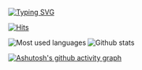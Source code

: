 [![Typing SVG](https://readme-typing-svg.herokuapp.com?font=Kanit&color=%23421A8A&size=35&duration=6000&center=true&vCenter=true&width=500&height=70&lines=Hi+there%2C+I'm+Hyunjung)](https://git.io/typing-svg)

[![Hits](https://hits.seeyoufarm.com/api/count/incr/badge.svg?url=https%3A%2F%2Fgithub.com%2Fgjbae1212%2Fhit-counter)](https://hits.seeyoufarm.com)

<p><img align="left" src="https://github-readme-stats.vercel.app/api/top-langs?username=hyunjungkim1120&show_icons=true&locale=en&layout=compact&langs_count=6" alt="Most used languages" />
<img align="center" src="https://github-readme-stats.vercel.app/api?username=hyunjungkim1120&show_icons=true&locale=en&hide=contribs,prs" alt="Github stats"  /></p>

[![Ashutosh's github activity graph](https://activity-graph.herokuapp.com/graph?username=hyunjungkim1120&theme=rogue)](https://github.com/ashutosh00710/github-readme-activity-graph)
